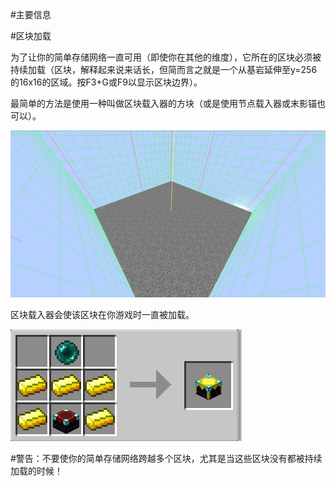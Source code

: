 #主要信息

#区块加载

为了让你的简单存储网络一直可用（即使你在其他的维度），它所在的区块必须被持续加载（区块，解释起来说来话长，但简而言之就是一个从基岩延伸至y=256的16x16的区域。按F3+G或F9以显示区块边界）。

最简单的方法是使用一种叫做区块载入器的方块（或是使用节点载入器或末影锚也可以）。

![一个区块](chunkborder.png)

区块载入器会使该区块在你游戏时一直被加载。

![区块载入器合成配方](chunkloader.png)

#警告：不要使你的简单存储网络跨越多个区块，尤其是当这些区块没有都被持续加载的时候！